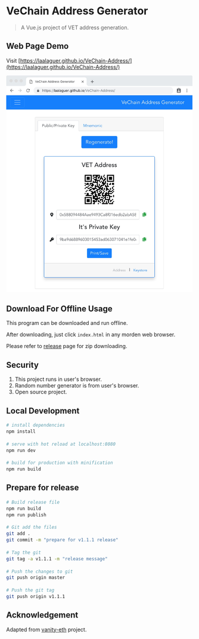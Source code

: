 # VeChain Address Generator

> A Vue.js project of VET address generation.

## Web Page Demo
Visit [https://laalaguer.github.io/VeChain-Address/](https://laalaguer.github.io/VeChain-Address/)

<img src="./interface.jpg" style="max-width:500px;"/>

## Download For Offline Usage
This program can be downloaded and run offline. 

After downloading, just click `index.html` in any morden web browser.

Please refer to [release](https://github.com/laalaguer/VeChain-Address/releases) page for zip downloading.

## Security
1. This project runs in user's browser.
2. Random number generator is from user's browser.
3. Open source project.

## Local Development

``` bash
# install dependencies
npm install

# serve with hot reload at localhost:8080
npm run dev

# build for production with minification
npm run build
```

## Prepare for release
```bash
# Build release file
npm run build
npm run publish

# Git add the files
git add .
git commit -m "prepare for v1.1.1 release"

# Tag the git
git tag -a v1.1.1 -m "release message"

# Push the changes to git
git push origin master

# Push the git tag
git push origin v1.1.1
```

## Acknowledgement
Adapted from [vanity-eth](https://github.com/bokub/vanity-eth) project.